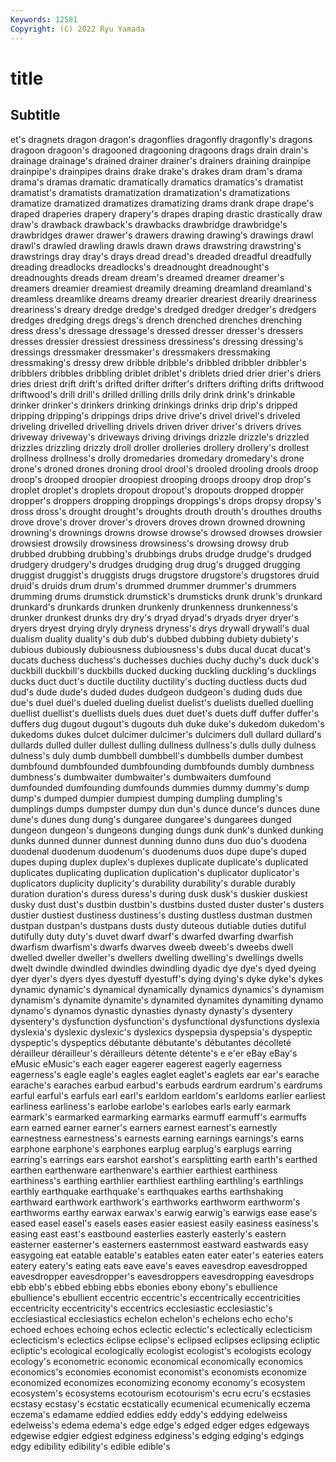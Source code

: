 ```yaml
---
Keywords: 12581
Copyright: (C) 2022 Ryu Yamada
---
```



# title

## Subtitle
et's
dragnets dragon dragon's dragonflies dragonfly dragonfly's dragons dragoon dragoon's dragooned
dragooning dragoons drags drain drain's drainage drainage's drained drainer drainer's
drainers draining drainpipe drainpipe's drainpipes drains drake drake's drakes dram
dram's drama drama's dramas dramatic dramatically dramatics dramatics's dramatist dramatist's
dramatists dramatization dramatization's dramatizations dramatize dramatized dramatizes dramatizing drams drank
drape drape's draped draperies drapery drapery's drapes draping drastic drastically
draw draw's drawback drawback's drawbacks drawbridge drawbridge's drawbridges drawer drawer's
drawers drawing drawing's drawings drawl drawl's drawled drawling drawls drawn
draws drawstring drawstring's drawstrings dray dray's drays dread dread's dreaded
dreadful dreadfully dreading dreadlocks dreadlocks's dreadnought dreadnought's dreadnoughts dreads dream
dream's dreamed dreamer dreamer's dreamers dreamier dreamiest dreamily dreaming dreamland
dreamland's dreamless dreamlike dreams dreamy drearier dreariest drearily dreariness dreariness's
dreary dredge dredge's dredged dredger dredger's dredgers dredges dredging dregs
dregs's drench drenched drenches drenching dress dress's dressage dressage's dressed
dresser dresser's dressers dresses dressier dressiest dressiness dressiness's dressing dressing's
dressings dressmaker dressmaker's dressmakers dressmaking dressmaking's dressy drew dribble dribble's
dribbled dribbler dribbler's dribblers dribbles dribbling driblet driblet's driblets dried
drier drier's driers dries driest drift drift's drifted drifter drifter's
drifters drifting drifts driftwood driftwood's drill drill's drilled drilling drills
drily drink drink's drinkable drinker drinker's drinkers drinking drinkings drinks
drip drip's dripped dripping dripping's drippings drips drive drive's drivel
drivel's driveled driveling drivelled drivelling drivels driven driver driver's drivers
drives driveway driveway's driveways driving drivings drizzle drizzle's drizzled drizzles
drizzling drizzly droll droller drolleries drollery drollery's drollest drollness drollness's
drolly dromedaries dromedary dromedary's drone drone's droned drones droning drool
drool's drooled drooling drools droop droop's drooped droopier droopiest drooping
droops droopy drop drop's droplet droplet's droplets dropout dropout's dropouts
dropped dropper dropper's droppers dropping droppings droppings's drops dropsy dropsy's
dross dross's drought drought's droughts drouth drouth's drouthes drouths drove
drove's drover drover's drovers droves drown drowned drowning drowning's drownings
drowns drowse drowse's drowsed drowses drowsier drowsiest drowsily drowsiness drowsiness's
drowsing drowsy drub drubbed drubbing drubbing's drubbings drubs drudge drudge's
drudged drudgery drudgery's drudges drudging drug drug's drugged drugging druggist
druggist's druggists drugs drugstore drugstore's drugstores druid druid's druids drum
drum's drummed drummer drummer's drummers drumming drums drumstick drumstick's drumsticks
drunk drunk's drunkard drunkard's drunkards drunken drunkenly drunkenness drunkenness's drunker
drunkest drunks dry dry's dryad dryad's dryads dryer dryer's dryers
dryest drying dryly dryness dryness's drys drywall drywall's dual dualism
duality duality's dub dub's dubbed dubbing dubiety dubiety's dubious dubiously
dubiousness dubiousness's dubs ducal ducat ducat's ducats duchess duchess's duchesses
duchies duchy duchy's duck duck's duckbill duckbill's duckbills ducked ducking
duckling duckling's ducklings ducks duct duct's ductile ductility ductility's ducting
ductless ducts dud dud's dude dude's duded dudes dudgeon dudgeon's
duding duds due due's duel duel's dueled dueling duelist duelist's
duelists duelled duelling duellist duellist's duellists duels dues duet duet's
duets duff duffer duffer's duffers dug dugout dugout's dugouts duh
duke duke's dukedom dukedom's dukedoms dukes dulcet dulcimer dulcimer's dulcimers
dull dullard dullard's dullards dulled duller dullest dulling dullness dullness's
dulls dully dulness dulness's duly dumb dumbbell dumbbell's dumbbells dumber
dumbest dumbfound dumbfounded dumbfounding dumbfounds dumbly dumbness dumbness's dumbwaiter dumbwaiter's
dumbwaiters dumfound dumfounded dumfounding dumfounds dummies dummy dummy's dump dump's
dumped dumpier dumpiest dumping dumpling dumpling's dumplings dumps dumpster dumpy
dun dun's dunce dunce's dunces dune dune's dunes dung dung's
dungaree dungaree's dungarees dunged dungeon dungeon's dungeons dunging dungs dunk
dunk's dunked dunking dunks dunned dunner dunnest dunning dunno duns
duo duo's duodena duodenal duodenum duodenum's duodenums duos dupe dupe's
duped dupes duping duplex duplex's duplexes duplicate duplicate's duplicated duplicates
duplicating duplication duplication's duplicator duplicator's duplicators duplicity duplicity's durability durability's
durable durably duration duration's duress duress's during dusk dusk's duskier
duskiest dusky dust dust's dustbin dustbin's dustbins dusted duster duster's
dusters dustier dustiest dustiness dustiness's dusting dustless dustman dustmen dustpan
dustpan's dustpans dusts dusty duteous dutiable duties dutiful dutifully duty
duty's duvet dwarf dwarf's dwarfed dwarfing dwarfish dwarfism dwarfism's dwarfs
dwarves dweeb dweeb's dweebs dwell dwelled dweller dweller's dwellers dwelling
dwelling's dwellings dwells dwelt dwindle dwindled dwindles dwindling dyadic dye
dye's dyed dyeing dyer dyer's dyers dyes dyestuff dyestuff's dying
dying's dyke dyke's dykes dynamic dynamic's dynamical dynamically dynamics dynamics's
dynamism dynamism's dynamite dynamite's dynamited dynamites dynamiting dynamo dynamo's dynamos
dynastic dynasties dynasty dynasty's dysentery dysentery's dysfunction dysfunction's dysfunctional dysfunctions
dyslexia dyslexia's dyslexic dyslexic's dyslexics dyspepsia dyspepsia's dyspeptic dyspeptic's dyspeptics
débutante débutante's débutantes décolleté dérailleur dérailleur's dérailleurs détente détente's e
e'er eBay eBay's eMusic eMusic's each eager eagerer eagerest eagerly
eagerness eagerness's eagle eagle's eagles eaglet eaglet's eaglets ear ear's
earache earache's earaches earbud earbud's earbuds eardrum eardrum's eardrums earful
earful's earfuls earl earl's earldom earldom's earldoms earlier earliest earliness
earliness's earlobe earlobe's earlobes earls early earmark earmark's earmarked earmarking
earmarks earmuff earmuff's earmuffs earn earned earner earner's earners earnest
earnest's earnestly earnestness earnestness's earnests earning earnings earnings's earns earphone
earphone's earphones earplug earplug's earplugs earring earring's earrings ears earshot
earshot's earsplitting earth earth's earthed earthen earthenware earthenware's earthier earthiest
earthiness earthiness's earthing earthlier earthliest earthling earthling's earthlings earthly earthquake
earthquake's earthquakes earths earthshaking earthward earthwork earthwork's earthworks earthworm earthworm's
earthworms earthy earwax earwax's earwig earwig's earwigs ease ease's eased
easel easel's easels eases easier easiest easily easiness easiness's easing
east east's eastbound easterlies easterly easterly's eastern easterner easterner's easterners
easternmost eastward eastwards easy easygoing eat eatable eatable's eatables eaten
eater eater's eateries eaters eatery eatery's eating eats eave eave's
eaves eavesdrop eavesdropped eavesdropper eavesdropper's eavesdroppers eavesdropping eavesdrops ebb ebb's
ebbed ebbing ebbs ebonies ebony ebony's ebullience ebullience's ebullient eccentric
eccentric's eccentrically eccentricities eccentricity eccentricity's eccentrics ecclesiastic ecclesiastic's ecclesiastical ecclesiastics
echelon echelon's echelons echo echo's echoed echoes echoing echos eclectic
eclectic's eclectically eclecticism eclecticism's eclectics eclipse eclipse's eclipsed eclipses eclipsing
ecliptic ecliptic's ecological ecologically ecologist ecologist's ecologists ecology ecology's econometric
economic economical economically economics economics's economies economist economist's economists economize
economized economizes economizing economy economy's ecosystem ecosystem's ecosystems ecotourism ecotourism's
ecru ecru's ecstasies ecstasy ecstasy's ecstatic ecstatically ecumenical ecumenically eczema
eczema's edamame eddied eddies eddy eddy's eddying edelweiss edelweiss's edema
edema's edge edge's edged edger edges edgeways edgewise edgier edgiest
edginess edginess's edging edging's edgings edgy edibility edibility's edible edible's
